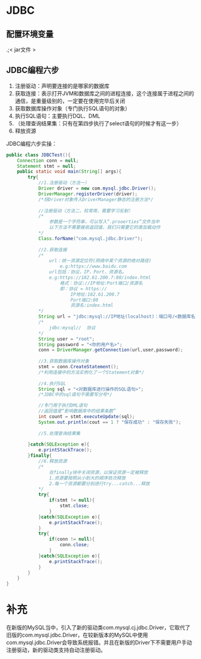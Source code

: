 # JDBC

## 配置环境变量

.;< jar文件 >

## JDBC编程六步

1. 注册驱动：声明要连接的是哪家的数据库
2. 获取连接：表示打开JVM和数据库之间的进程连接，这个连接属于进程之间的通信，是重量级别的，一定要在使用完毕后关闭
3. 获取数据库操作对象（专门执行SQL语句的对象）
4. 执行SQL语句：主要执行DQL、DML
5. （处理查询结果集：只有在第四步执行了select语句的时候才有这一步）
6. 释放资源

JDBC编程六步实操：

```java
public class JDBCTest(){
    Connection conn = null;
    Statement stmt = null;
    public static void main(String[] args){
		try{
        	//1.注册驱动（方法一）
        	Driver driver = new com.mysql.jdbc.Driver();
        	DriverManager.registerDriver(driver);
        	/*将Driver对象传入DriverManager静态的注册方法*/
            
            //注册驱动（方法二，较常用，需要学习反射）
            /*
            	参数是一个字符串，可以写入“.prooerties”文件当中
            	以下方法不需要接收返回值，我们只需要它的类加载动作
            */
            Class.forName("com.mysql.jdbc.Driver");
            
            //2.获取连接
            /*
            	url：统一资源定位符(网络中某个资源的绝对路径)
            		e.g:https://www.baidu.com
            	url包括：协议，IP，Port，资源名。
            	e.g:https://182.61.200.7:80/index.html
	            	格式：协议://IP地址:Port端口/资源名
            		即：协议 = https://
            			IP地址:182.61.200.7
            			Port端口:80
            			资源名:index.html
            */
            String url = "jdbc:mysql://IP地址(localhost)：端口号/<数据库名/资源名>";
            /*
            	jdbc:mysql//  协议
            */
            String user = "root";
            String password = "<你的用户名>";
			conn = DriverManager.getConnection(url,user,password);
            
            //3.获取数据库操作对象
            stmt = conn.CreateStatement();
            /*利用连接中的方法实例化了一个Statement对象*/
            
            //4.执行SQL
            String sql = "<对数据库进行操作的SQL语句>";
            /*JDBC中的sql语句不需要写分号*/

            //专门用于执行DML语句
            //返回值是“影响数据库中的结果条数”
            int count = stmt.executeUpdate(sql);
            System.out.println(cout == 1 ? "保存成功" : "保存失败");
            
            //5.处理查询结果集
            
        }catch(SQLException e){
            e.printStackTrace();
        }finally{
            //6.释放资源
            /*
            	在finally块中关闭资源，以保证资源一定被释放
            	1.资源要按照从小到大的顺序依次释放
            	2.每一个资源都要分别进行try...catch...释放
            */
            try{
                if(stmt != null){
                    stmt.close;
                }
            }catch(SQLException e){
                e.printStackTrace();
            }
            try{
                if(conn != null){
                    conn.close;
                }
            }catch(SQLException e){
                e.printStackTrace();
            }
        }
    }
}
```

# 补充

在新版的MySQL当中，引入了新的驱动类com.mysql.cj.jdbc.Driver，它取代了旧版的com.mysql.jdbc.Driver，在较新版本的MySQL中使用com.mysql.jdbc.Driver会导致系统报错。并且在新版的Driver下不需要用户手动注册驱动，新的驱动类支持自动注册驱动。